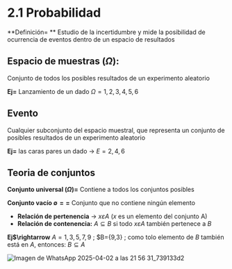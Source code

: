 # 2.1 Probabilidad

**Definición= **  Estudio de la incertidumbre y mide la posibilidad de ocurrencia de eventos dentro de un espacio de resultados

## Espacio de muestras ($\Omega$):

Conjunto de todos los posibles resultados de un experimento aleatorio

**Ej=** Lanzamiento de un dado $\Omega= {1, 2, 3, 4, 5, 6}$

## Evento 

Cualquier subconjunto del espacio muestral, que representa un conjunto de posibles resultados de un experimento aleatorio 

**Ej=** las caras pares un dado $\rightarrow$ $E = { 2, 4, 6}$

## Teoria de conjuntos

**Conjunto universal ($\Omega$)=** Contiene a todos los conjuntos posibles

**Conjunto vacío $∅= {}$=** Conjunto que no contiene ningún elemento

- **Relación de pertenencia** $\rightarrow$ $x \varepsilon A$ ($x$ es un elemento del conjunto A)
- **Relación de contenencia:** $A ⊆ B$ si todo $x \varepsilon A$ también pertenece a $B$ 

**Ej$\rightarrow** $A={1,3,5,7,9}$ ; $B={9,3} ; como tolo elemento de $B$ también está en $A$, entonces: $B ⊆ A$

![Imagen de WhatsApp 2025-04-02 a las 21 56 31_739133d2](https://github.com/user-attachments/assets/046fa86a-6202-4084-86fd-d93adcd30f73)

